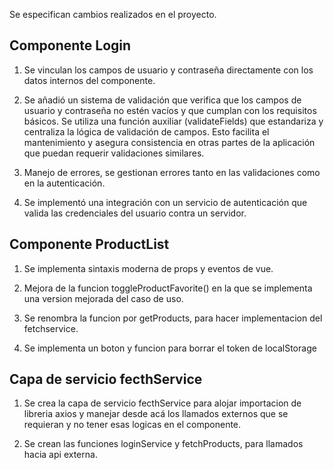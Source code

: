 Se especifican cambios realizados en el proyecto.

## Componente Login 

1. Se vinculan los campos de usuario y contraseña directamente con los datos internos del componente.

2. Se añadió un sistema de validación que verifica que los campos de usuario y contraseña no estén vacíos y que cumplan con los requisitos básicos. Se utiliza una función auxiliar (validateFields) que estandariza y centraliza la lógica de validación de campos. Esto facilita el mantenimiento y asegura consistencia en otras partes de la aplicación que puedan requerir validaciones similares. 

3. Manejo de errores, se gestionan errores tanto en las validaciones como en la autenticación.

4. Se implementó una integración con un servicio de autenticación que valida las credenciales del usuario contra un servidor.

## Componente ProductList

1. Se implementa sintaxis moderna de props y eventos de vue.

2. Mejora de la funcion toggleProductFavorite() en la que se implementa una version mejorada del caso de uso.

3. Se renombra la funcion por getProducts, para hacer implementacion del fetchservice.

4. Se implementa un boton y funcion para borrar el token de localStorage

## Capa de servicio fecthService 

1. Se crea la capa de servicio fecthService para alojar importacion de libreria axios y manejar desde acá los llamados externos que se requieran y no tener esas logicas en el componente.

2. Se crean las funciones loginService y fetchProducts, para llamados hacia api externa.